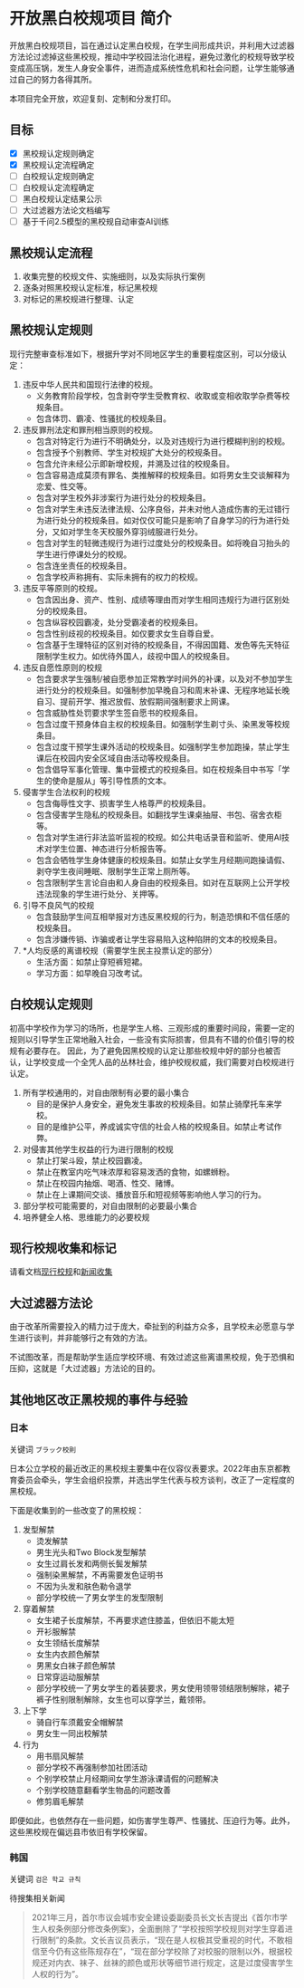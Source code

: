 # 开放黑白校规项目 简介

开放黑白校规项目，旨在通过认定黑白校规，在学生间形成共识，并利用大过滤器方法论过滤掉这些黑校规，推动中学校园法治化进程，避免过激化的校规导致学校变成高压锅，发生人身安全事件，进而造成系统性危机和社会问题，让学生能够通过自己的努力各得其所。

本项目完全开放，欢迎复刻、定制和分发打印。

## 目标

- [x] 黑校规认定规则确定
- [x] 黑校规认定流程确定
- [ ] 白校规认定规则确定
- [ ] 白校规认定流程确定
- [ ] 黑白校规认定结果公示
- [ ] 大过滤器方法论文档编写
- [ ] 基于千问2.5模型的黑校规自动审查AI训练

## 黑校规认定流程
1. 收集完整的校规文件、实施细则，以及实际执行案例
2. 逐条对照黑校规认定标准，标记黑校规
3. 对标记的黑校规进行整理、认定

## 黑校规认定规则
现行完整审查标准如下，根据升学对不同地区学生的重要程度区别，可以分级认定：
1. 违反中华人民共和国现行法律的校规。
	- 义务教育阶段学校，包含剥夺学生受教育权、收取或变相收取学杂费等校规条目。
	- 包含体罚、霸凌、性骚扰的校规条目。
2. 违反罪刑法定和罪刑相当原则的校规。
	- 包含对特定行为进行不明确处分，以及对违规行为进行模糊判别的校规。
	- 包含授予个别教师、学生对校规扩大处分的校规条目。
	- 包含允许未经公示即新增校规，并溯及过往的校规条目。
	- 包含容易造成莫须有罪名、类推解释的校规条目。如将男女生交谈解释为恋爱、性交等。
	- 包含对学生校外非涉案行为进行处分的校规条目。
	- 包含对学生未违反法律法规、公序良俗，并未对他人造成伤害的无过错行为进行处分的校规条目。如对仅仅可能只是影响了自身学习的行为进行处分，又如对学生冬天校服外穿羽绒服进行处分。
	- 包含对学生的轻微违规行为进行过度处分的校规条目。如将晚自习抬头的学生进行停课处分的校规。
	- 包含连坐责任的校规条目。
	- 包含学校声称拥有、实际未拥有的权力的校规。
3. 违反平等原则的校规。
	- 包含因出身、资产、性别、成绩等理由而对学生相同违规行为进行区别处分的校规条目。
	- 包含纵容校园霸凌，处分受霸凌者的校规条目。
	- 包含性别歧视的校规条目。如仅要求女生自尊自爱。
	- 包含基于生理特征的区别对待的校规条目，不得因国籍、发色等先天特征限制学生权力。如优待外国人，歧视中国人的校规条目。
4. 违反自愿性原则的校规
	- 包含要求学生强制/被自愿参加正常教学时间外的补课，以及对不参加学生进行处分的校规条目。如强制参加早晚自习和周末补课、无程序地延长晚自习、提前开学、推迟放假、放假期间强制要求上网课。
    - 包含威胁性处罚要求学生签自愿书的校规条目。
	- 包含过度干预身体自主权的校规条目。如强制学生剃寸头、染黑发等校规条目。
	- 包含过度干预学生课外活动的校规条目。如强制学生参加跑操，禁止学生课后在校园内安全区域自由活动等校规条目。
	- 包含倡导军事化管理、集中营模式的校规条目。如在校规条目中书写「学生的使命是服从」等引导性质的文本。
5. 侵害学生合法权利的校规
	- 包含侮辱性文字、损害学生人格尊严的校规条目。
	- 包含侵害学生隐私的校规条目。如翻找学生课桌抽屉、书包、宿舍衣柜等。
	- 包含对学生进行非法监听监视的校规。如公共电话录音和监听、使用AI技术对学生位置、神态进行分析报告等。
	- 包含会牺牲学生身体健康的校规条目。如禁止女学生月经期间跑操请假、剥夺学生夜间睡眠、限制学生正常上厕所等。
	- 包含限制学生言论自由和人身自由的校规条目。如对在互联网上公开学校违法现象的学生进行处分、关押等。
6. 引导不良风气的校规
	- 包含鼓励学生间互相举报对方违反黑校规的行为，制造恐惧和不信任感的校规条目。
	- 包含涉嫌传销、诈骗或者让学生容易陷入这种陷阱的文本的校规条目。
7. *人均反感的离谱校规（需要学生民主投票认定的部分）
	- 生活方面：如禁止穿短裤短裙。
	- 学习方面：如早晚自习改考试。

## 白校规认定规则
初高中学校作为学习的场所，也是学生人格、三观形成的重要时间段，需要一定的规则以引导学生正常地融入社会，一些没有实际损害，但具有不错的价值引导的校规有必要存在。
因此，为了避免因黑校规的认定让那些校规中好的部分也被否认，让学校变成一个全凭人品的丛林社会，维护校规权威，我们需要对白校规进行认定。
1. 所有学校通用的，对自由限制有必要的最小集合
	- 目的是保护人身安全，避免发生事故的校规条目。如禁止骑摩托车来学校。
	- 目的是维护公平，养成诚实守信的社会人格的校规条目。如禁止考试作弊。
2. 对侵害其他学生权益的行为进行限制的校规
	- 禁止打架斗殴，禁止校园霸凌。
	- 禁止在教室内吃气味浓厚和容易泼洒的食物，如螺蛳粉。
	- 禁止在校园内抽烟、喝酒、性交、赌博。
	- 禁止在上课期间交谈、播放音乐和短视频等影响他人学习的行为。
3. 部分学校可能需要的，对自由限制的必要最小集合
4. 培养健全人格、思维能力的必要校规

## 现行校规收集和标记
请看文档[现行校规](现行校规收集和标记/现行校规.md)和[新闻收集](现行校规收集和标记/新闻收集.md)


## 大过滤器方法论
由于改革所需要投入的精力过于庞大，牵扯到的利益方众多，且学校未必愿意与学生进行谈判，并非能够行之有效的方法。

不试图改革，而是帮助学生适应学校环境、有效过滤这些离谱黑校规，免于恐惧和压抑，这就是「大过滤器」方法论的目的。

## 其他地区改正黑校规的事件与经验
### 日本
关键词 `ブラック校則`

日本公立学校的最近改正的黑校规主要集中在仪容仪表要求。2022年由东京都教育委员会牵头，学生会组织投票，并选出学生代表与校方谈判，改正了一定程度的黑校规。

下面是收集到的一些改变了的黑校规：
1. 发型解禁
	- 烫发解禁
	- 男生光头和Two Block发型解禁
	- 女生过肩长发和两侧长鬓发解禁
	- 强制染黑解禁，不再需要发色证明书
	- 不因为头发和肤色勒令退学
	- 部分学校统一了男女学生的发型限制
2. 穿着解禁
	- 女生裙子长度解禁，不再要求遮住膝盖，但依旧不能太短
	- 开衫服解禁
	- 女生领结长度解禁
	- 女生内衣颜色解禁
	- 男黑女白袜子颜色解禁
	- 日常穿运动服解禁
	- 部分学校统一了男女学生的着装要求，男女使用领带领结限制解除，裙子裤子性别限制解除，女生也可以穿学兰，戴领带。
3. 上下学
	- 骑自行车须戴安全帽解禁
	- 男女生一同出校解禁
4. 行为
	- 用书扇风解禁
	- 部分学校不再强制参加社团活动
	- 个别学校禁止月经期间女学生游泳课请假的问题解决
	- 个别学校随意翻看学生物品的问题改善
	- 修剪眉毛解禁

即便如此，也依然存在一些问题，如伤害学生尊严、性骚扰、压迫行为等。此外，这些黑校规在偏远县市依旧有学校保留。

### 韩国
关键词 `검은 학교 규칙`

待搜集相关新闻

> 2021年三月，首尔市议会城市安全建设委副委员长文长吉提出《首尔市学生人权条例部分修改条例案》，全面删除了“学校按照学校规则对学生穿着进行限制”的条款。文长吉议员表示，“现在是人权极其受重视的时代，不敢相信至今仍有这些陈规存在”，“现在部分学校除了对校服的限制以外，根据校规还对内衣、袜子、丝袜的颜色或形状等细节进行规定，这是过度侵害学生人权的行为”。